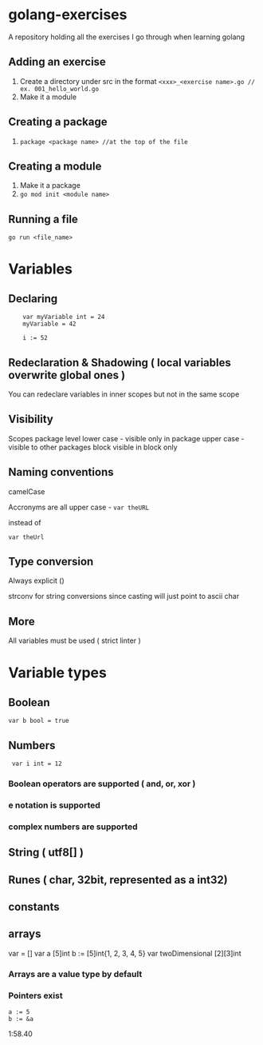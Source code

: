 # golang-exercises
A repository holding all the exercises I go through when learning golang

## Adding an exercise
1. Create a directory under src in the format ```<xxx>_<exercise name>.go // ex. 001_hello_world.go``` 
2. Make it a module

## Creating a package
1. ```package <package name> //at the top of the file```

## Creating a module
1. Make it a package
2. ```go mod init <module name>```

## Running a file
```go run <file_name>```


# Variables

## Declaring
```
    var myVariable int = 24
	myVariable = 42

	i := 52
```
## Redeclaration & Shadowing ( local variables overwrite global ones )
You can redeclare variables in inner scopes but not in the same scope
## Visibility
Scopes
    package level
        lower case - visible only in package
        upper case - visible to other packages
    block
        visible in block only
## Naming conventions
camelCase

Accronyms are all upper case - 
```var theURL```

instead of 

```var theUrl```

## Type conversion
Always explicit
<type>()

strconv for string conversions since casting will just point to ascii char

## More
All variables must be used ( strict linter )


# Variable types
## Boolean
```var b bool = true```
## Numbers
``` var i int = 12```
### Boolean operators are supported ( and, or, xor )
### e notation is supported
### complex numbers are supported
## String ( utf8[] )
## Runes ( char, 32bit, represented as a int32)

## constants

## arrays
var <name> = [<len>]<type>
var a [5]int
b := [5]int{1, 2, 3, 4, 5}
var twoDimensional [2][3]int

### Arrays are a value type by default
### Pointers exist 
```
a := 5
b := &a
```

1:58.40